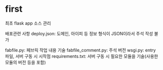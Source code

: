 # first
최초 flask app 소스 관리

배포관련 사항
deploy.json: 도메인, 아이피 등 정보
             형식이 JSON이라서 주석 작성 불가
             
fabfile.py: 페브릭 작업 내용 기술
fabfile_comment.py: 주석 버전
wsgi.py: entry파일, 서버 구동 시 시작점
requirements.txt: 서버 구동 시 필요한 모듈을 기술(사용한 모듈의 버전 등을 포함)